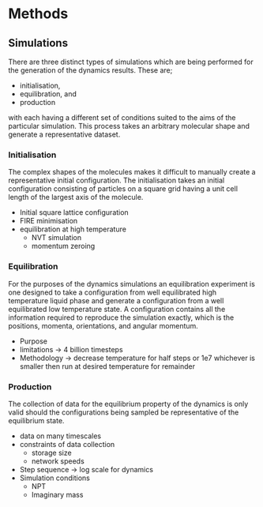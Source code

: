 # Methods

## Simulations

There are three distinct types of simulations which are being performed
for the generation of the dynamics results.
These are;

- initialisation,
- equilibration, and
- production

with each having a different set of conditions
suited to the aims of the particular simulation.
This process takes an arbitrary molecular shape
and generate a representative dataset.

### Initialisation

The complex shapes of the molecules makes it difficult to
manually create a representative initial configuration.
The initialisation takes an initial configuration
consisting of particles on a square grid
having a unit cell length of the largest axis of the molecule.

- Initial square lattice configuration
- FIRE minimisation
- equilibration at high temperature
    - NVT simulation
    - momentum zeroing

### Equilibration

For the purposes of the dynamics simulations
an equilibration experiment is one designed to
take a configuration from well equilibrated high temperature liquid phase
and generate a configuration from a well equilibrated low temperature state.
A configuration contains all the information required
to reproduce the simulation exactly,
which is the positions, momenta, orientations, and angular momentum.

<!-- TODO What constitutes knowing that we have reached equilibrium? -->

- Purpose
- limitations -> 4 billion timesteps
- Methodology -> decrease temperature for half steps or 1e7 whichever is smaller then run at desired
    temperature for remainder

### Production

The collection of data for the equilibrium property of the dynamics
is only valid should the configurations being sampled
be representative of the equilibrium state.

- data on many timescales
- constraints of data collection
    - storage size
    - network speeds
- Step sequence -> log scale for dynamics
- Simulation conditions
    - NPT
    - Imaginary mass
